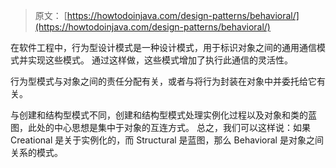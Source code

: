 > 原文： [https://howtodoinjava.com/design-patterns/behavioral/](https://howtodoinjava.com/design-patterns/behavioral/)

在软件工程中，行为型设计模式是一种设计模式，用于标识对象之间的通用通信模式并实现这些模式。 通过这样做，这些模式增加了执行此通信的灵活性。

行为型模式与对象之间的责任分配有关，或者与将行为封装在对象中并委托给它有关。

与创建和结构型模式不同，创建和结构型模式处理实例化过程以及对象和类的蓝图，此处的中心思想是集中于对象的互连方式。 总之，我们可以这样说：如果 Creational 是关于实例化的，而 Structural 是蓝图，那么 Behavioral 是对象之间关系的模式。